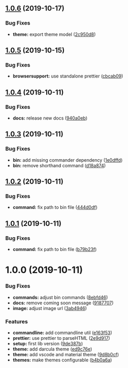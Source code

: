 ## [1.0.6](https://github.com/kreuzerk/pretty-html-log/compare/v1.0.5...v1.0.6) (2019-10-17)


### Bug Fixes

* **theme:** export theme model ([2c950d8](https://github.com/kreuzerk/pretty-html-log/commit/2c950d812ab723b0f9fd161b1341657eaa8ed20d))

## [1.0.5](https://github.com/kreuzerk/pretty-html-log/compare/v1.0.4...v1.0.5) (2019-10-15)


### Bug Fixes

* **browsersupport:** use standalone prettier ([cbcab09](https://github.com/kreuzerk/pretty-html-log/commit/cbcab096a588d830fd09a72035e42f655e59707c))

## [1.0.4](https://github.com/kreuzerk/pretty-html-log/compare/v1.0.3...v1.0.4) (2019-10-11)


### Bug Fixes

* **docs:** release new docs ([940a0eb](https://github.com/kreuzerk/pretty-html-log/commit/940a0eb97d2968c8699e5a059aa6bc1149d2d35b))

## [1.0.3](https://github.com/kreuzerk/pretty-html-log/compare/v1.0.2...v1.0.3) (2019-10-11)


### Bug Fixes

* **bin:** add missing commander dependency ([1e0dffd](https://github.com/kreuzerk/pretty-html-log/commit/1e0dffd8dd70e421274e304d5f42971f762ce2ca))
* **bin:** remove shorthand command ([d18a874](https://github.com/kreuzerk/pretty-html-log/commit/d18a874cf1d5b7f3f6907a528e711a388806efe9))

## [1.0.2](https://github.com/kreuzerk/pretty-html-log/compare/v1.0.1...v1.0.2) (2019-10-11)


### Bug Fixes

* **command:** fix path to bin file ([444d0df](https://github.com/kreuzerk/pretty-html-log/commit/444d0dff84ebbc83664bf02755c1f6c0fd04b0c0))

## [1.0.1](https://github.com/kreuzerk/pretty-html-log/compare/v1.0.0...v1.0.1) (2019-10-11)


### Bug Fixes

* **command:** fix path to bin file ([b79b23f](https://github.com/kreuzerk/pretty-html-log/commit/b79b23f2d3b789b23b8d57d05d6d2dae30387346))

# 1.0.0 (2019-10-11)


### Bug Fixes

* **commands:** adjust bin commands ([8ebfd46](https://github.com/kreuzerk/pretty-html-log/commit/8ebfd46593c5366929791f122ca49a58db16136b))
* **docs:** remove coming soon message ([9187707](https://github.com/kreuzerk/pretty-html-log/commit/9187707688f72e04fee38c282c0c55bc24640949))
* **image:** adjust image url ([3ab4946](https://github.com/kreuzerk/pretty-html-log/commit/3ab4946d4b612fb37f126253bb895ae9887e721b))


### Features

* **commandline:** add commandline util ([e163f53](https://github.com/kreuzerk/pretty-html-log/commit/e163f53721ef313ed3aca1fdf650a1b7d12a15aa))
* **prettier:** use prettier to parseHTML ([2e9d917](https://github.com/kreuzerk/pretty-html-log/commit/2e9d91708390d6c8f29ab73bcaeff1ee8cebfa93))
* **setup:** first lib version ([9de387b](https://github.com/kreuzerk/pretty-html-log/commit/9de387ba9e22c3ff4211261ce73371ba4eb593f1))
* **theme:** add darcula theme ([ed9c76e](https://github.com/kreuzerk/pretty-html-log/commit/ed9c76e8977da67f2dd358853bf1000b5ba8533e))
* **theme:** add vscode and material theme ([9d8b0cf](https://github.com/kreuzerk/pretty-html-log/commit/9d8b0cf498a20dd8e5e489d82556acc74f3339a7))
* **themes:** make themes configurable ([b4b0a6a](https://github.com/kreuzerk/pretty-html-log/commit/b4b0a6ad9de4f5dd5c4f0978dd84618a01368dee))
